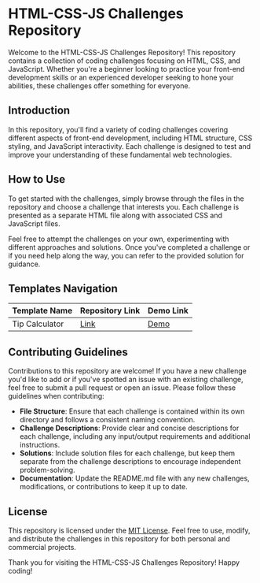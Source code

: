 # HTML-CSS-JS Challenges Repository

Welcome to the HTML-CSS-JS Challenges Repository! This repository contains a collection of coding challenges focusing on HTML, CSS, and JavaScript. Whether you're a beginner looking to practice your front-end development skills or an experienced developer seeking to hone your abilities, these challenges offer something for everyone.

## Introduction

In this repository, you'll find a variety of coding challenges covering different aspects of front-end development, including HTML structure, CSS styling, and JavaScript interactivity. Each challenge is designed to test and improve your understanding of these fundamental web technologies.

## How to Use

To get started with the challenges, simply browse through the files in the repository and choose a challenge that interests you. Each challenge is presented as a separate HTML file along with associated CSS and JavaScript files.

Feel free to attempt the challenges on your own, experimenting with different approaches and solutions. Once you've completed a challenge or if you need help along the way, you can refer to the provided solution for guidance.

## Templates Navigation

| Template Name               | Repository Link            | Demo Link                                                         |
|-----------------------------|----------------------------|-------------------------------------------------------------------|
| Tip Calculator              | [Link](Challenge%2001)       | [Demo](https://seifabdal-azem.github.io/HTML-CSS-JS-Challenge01/) |

## Contributing Guidelines

Contributions to this repository are welcome! If you have a new challenge you'd like to add or if you've spotted an issue with an existing challenge, feel free to submit a pull request or open an issue. Please follow these guidelines when contributing:

- **File Structure**: Ensure that each challenge is contained within its own directory and follows a consistent naming convention.
- **Challenge Descriptions**: Provide clear and concise descriptions for each challenge, including any input/output requirements and additional instructions.
- **Solutions**: Include solution files for each challenge, but keep them separate from the challenge descriptions to encourage independent problem-solving.
- **Documentation**: Update the README.md file with any new challenges, modifications, or contributions to keep it up to date.

## License

This repository is licensed under the [MIT License](LICENSE). Feel free to use, modify, and distribute the challenges in this repository for both personal and commercial projects.

Thank you for visiting the HTML-CSS-JS Challenges Repository! Happy coding!
